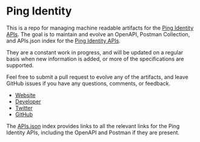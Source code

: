 # Ping IdentityThis is a repo for managing machine readable artifacts for the [Ping Identity APIs](https://www.pingidentity.com/). The goal is to maintain and evolve an OpenAPI, Postman Collection, and APIs.json index for the [Ping Identity APIs](https://www.pingidentity.com/).They are a constant work in progress, and will be updated on a regular basis when new information is added, or more of the specifications are supported.Feel free to submit a pull request to evolve any of the artifacts, and leave GitHub issues if you have any questions, comments, or feedback.- [Website](https://www.pingidentity.com/)- [Developer](https://www.pingidentity.com/)- [Twitter](https://twitter.com/pingidentity)- [GitHub](https://github.com/pingidentity)The [APIs.json](https://github.com/api-evangelist/ping-identity/blob/master/apis.json) index provides links to all the relevant links for the Ping Identity APIs, including the OpenAPI and Postman if they are present.